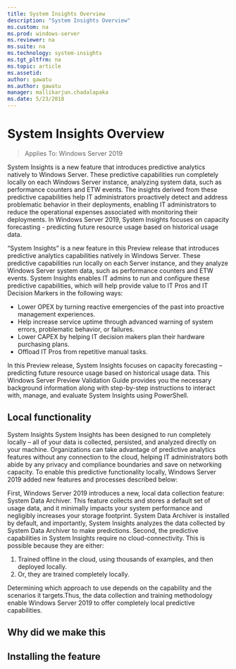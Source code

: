 ```yaml
---
title: System Insights Overview
description: "System Insights Overview"
ms.custom: na
ms.prod: windows-server
ms.reviewer: na
ms.suite: na
ms.technology: system-insights
ms.tgt_pltfrm: na
ms.topic: article
ms.assetid: 
author: gawatu
ms.author: gawatu
manager: mallikarjun.chadalapaka
ms.date: 5/23/2018
---
```

# System Insights Overview

>Applies To: Windows Server 2019

System Insights is a new feature that introduces predictive analytics natively to Windows Server. These predictive capabilities run completely locally on each Windows Server instance, analyzing system data, such as performance counters and ETW events. The insights derived from these predictive capabilities help IT administrators proactively detect and address problematic behavior in their deployments, enabling IT administrators to reduce the operational expenses associated with monitoring their deployments. In Windows Server 2019, System Insights focuses on capacity forecasting - predicting future resource usage based on historical usage data. 

“System Insights” is a new feature in this Preview release that introduces predictive analytics capabilities natively in Windows Server. These predictive capabilities run locally on each Server instance, and they analyze Windows Server system data, such as performance counters and ETW events. System Insights enables IT admins to run and configure these predictive capabilities, which will help provide value to IT Pros and IT Decision Markers in the following ways:
-	Lower OPEX by turning reactive emergencies of the past into proactive management experiences. 
-	Help increase service uptime through advanced warning of system errors, problematic behavior, or failures. 
-	Lower CAPEX by helping IT decision makers plan their hardware purchasing plans.
-	Offload IT Pros from repetitive manual tasks.

In this Preview release, System Insights focuses on capacity forecasting – predicting future resource usage based on historical usage data. This Windows Server Preview Validation Guide provides you the necessary background information along with step-by-step instructions to interact with, manage, and evaluate System Insights using PowerShell. 


## Local functionality

System Insights
System Insights has been designed to run completely locally – all of your data is collected, persisted, and analyzed directly on your machine. Organizations can take advantage of predictive analytics features without any connection to the cloud, helping IT administrators both abide by any privacy and compliance boundaries and save on networking capacity. To enable this predictive functionality locally, Windows Server 2019 added new features and processes described below:

First, Windows Server 2019 introduces a new, local data collection feature: System Data Archiver. This feature collects and stores a default set of usage data, and it minimally impacts your system performance and negligibly increases your storage footprint. System Data Archiver is installed by default, and importantly, System Insights analyzes the data collected by System Data Archiver to make predictions.
Second, the predictive capabilities in System Insights require no cloud-connectivity. This is possible because they are either:
1.	Trained offline in the cloud, using thousands of examples, and then deployed locally. 
2.	Or, they are trained completely locally.

Determining which approach to use depends on the capability and the scenarios it targets.Thus, the data collection and training methodology enable Windows Server 2019 to offer completely local predictive capabilities. 



## Why did we make this

## Installing the feature
